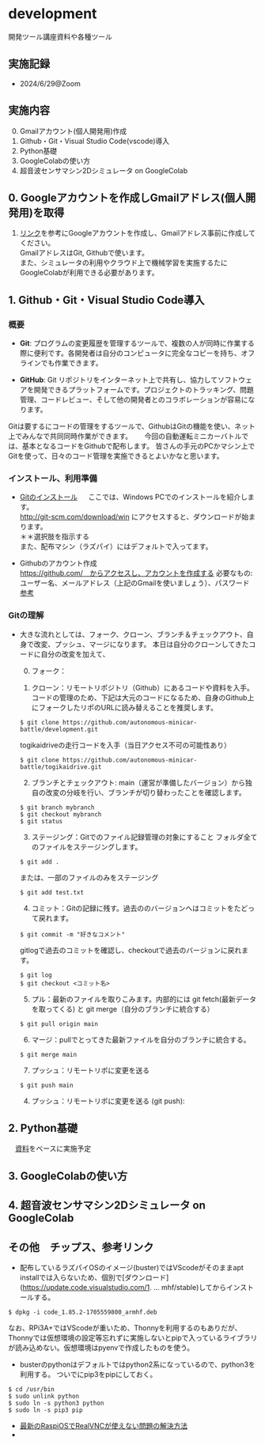 # development
開発ツール講座資料や各種ツール

## 実施記録
- 2024/6/29@Zoom

## 実施内容
0. Gmailアカウント(個人開発用)作成
1. Github・Git・Visual Studio Code(vscode)導入
2. Python基礎
3. GoogleColabの使い方
4. 超音波センサマシン2Dシミュレータ on GoogleColab

## 0. Googleアカウントを作成しGmailアドレス(個人開発用)を取得
 1. [リンク](https://support.google.com/accounts/answer/27441?hl=ja)を参考にGoogleアカウントを作成し、Gmailアドレス事前に作成してください。  
GmailアドレスはGit, Githubで使います。  
また、シミュレータの利用やクラウド上で機械学習を実施するたにGoogleColabが利用できる必要があります。


## 1. Github・Git・Visual Studio Code導入
### 概要
*   **Git**: プログラムの変更履歴を管理するツールで、複数の人が同時に作業する際に便利です。各開発者は自分のコンピュータに完全なコピーを持ち、オフラインでも作業できます。
    
*   **GitHub**: Git リポジトリをインターネット上で共有し、協力してソフトウェアを開発できるプラットフォームです。プロジェクトのトラッキング、問題管理、コードレビュー、そして他の開発者とのコラボレーションが容易になります。
  
    
Gitは要するにコードの管理をするツールで、GithubはGitの機能を使い、ネット上でみんなで共同同時作業ができます。　　
今回の自動運転ミニカーバトルでは、基本となるコードをGithubで配布します。
皆さんの手元のPCかマシン上でGitを使って、日々のコード管理を実施できるとよいかなと思います。

### インストール、利用準備
- [Gitのインストール](https://git-scm.com/book/ja/v2/%E4%BD%BF%E3%81%84%E5%A7%8B%E3%82%81%E3%82%8B-Git%E3%81%AE%E3%82%A4%E3%83%B3%E3%82%B9%E3%83%88%E3%83%BC%E3%83%AB) 　
ここでは、Windows PCでのインストールを紹介します。  
http://git-scm.com/download/win にアクセスすると、ダウンロードが始まります。  
＊＊選択肢を指示する  
また、配布マシン（ラズパイ）にはデフォルトで入ってます。


- Githubのアカウント作成   
    https://github.com/　からアクセスし、アカウントを作成する
    必要なもの: ユーザー名、メールアドレス（上記のGmailを使いましょう）、パスワード  
    [参考](https://qiita.com/rshibasa/items/f62db870ed573ca4dced)



### Gitの理解
- 大きな流れとしては、フォーク、クローン、ブランチ＆チェックアウト、自身で改変、プッシュ、マージになります。  本日は自分のクローンしてきたコードに自分の改変を加えて、
    
    0. フォーク：

    1. クローン：リモートリポジトリ（Github）にあるコードや資料を入手。コードの管理のため、下記は大元のコードになるため、自身のGithub上にフォークしたリポのURLに読み替えることを推奨します。
    
    ~~~
    $ git clone https://github.com/autonomous-minicar-battle/development.git
    ~~~
    togikaidriveの走行コードを入手（当日アクセス不可の可能性あり）
    ~~~ 
    $ git clone https://github.com/autonomous-minicar-battle/togikaidrive.git
    ~~~
    2. ブランチとチェックアウト: main（運営が準備したバージョン）から独自の改変の分岐を行い、ブランチが切り替わったことを確認します。
    ~~~
    $ git branch mybranch
    $ git checkout mybranch
    $ git status 
    ~~~
    3. ステージング：Gitでのファイル記録管理の対象にすること
    フォルダ全てのファイルをステージングします。
    ~~~
    $ git add .  
    ~~~
    または、一部のファイルのみをステージング
    ~~~
    $ git add test.txt
    ~~~
    4. コミット：Gitの記録に残す。過去ののバージョンへはコミットをたどって戻れます。
    ~~~
    $ git commit -m "好きなコメント"  
    ~~~

    gitlogで過去のコミットを確認し、checkoutで過去のバージョンに戻れます。
    ~~~
    $ git log  
    $ git checkout <コミット名>
    ~~~
    5. プル：最新のファイルを取りこみます。内部的には git fetch(最新データを取ってくる) と git merge（自分のブランチに統合する）
    ~~~  
    $ git pull origin main
    ~~~
    6. マージ：pullでとってきた最新ファイルを自分のブランチに統合する。
    ~~~  
    $ git merge main
    ~~~
    7. プッシュ：リモートリポに変更を送る
    ~~~  
    $ git push main
    ~~~
    
    4. プッシュ：リモートリポに変更を送る
    (git push):


## 2. Python基礎
　[資料]()をベースに実施予定

## 3. GoogleColabの使い方

## 4. 超音波センサマシン2Dシミュレータ on GoogleColab


## その他　チップス、参考リンク
- 配布しているラズパイOSのイメージ(buster)ではVScodeがそのままapt installでは入らないため、個別で[ダウンロード](https://update.code.visualstudio.com/1. ... mhf/stable)してからインストールする。
~~~
$ dpkg -i code_1.85.2-1705559800_armhf.deb
~~~
なお、RPi3A+ではVScodeが重いため、Thonnyを利用するのもありだが、Thonnyでは仮想環境の設定等忘れずに実施しないとpipで入っているライブラリが読み込めない。仮想環境はpyenvで作成したものを使う。
- busterのpythonはデフォルトではpython2系になっているので、python3を利用する。  ついでにpip3をpipにしておく。
~~~
$ cd /usr/bin
$ sudo unlink python
$ sudo ln -s python3 python
$ sudo ln -s pip3 pip
~~~


- [最新のRaspiOSでRealVNCが使えない問題の解決方法](https://qiita.com/konchi_konnection/items/c8e2258f0a7efb49302f)
- 
